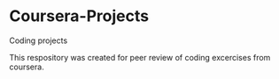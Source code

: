 # Coursera-Projects
Coding projects

This respository was created for peer review of coding excercises from coursera. 
